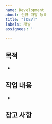 ```yaml
---
name: Development
about: 신규 개발 등록
title: "[DEV]"
labels: 개발
assignees: ''

---
```


## 목적
-

## 작업 내용
-

## 참고 사항

